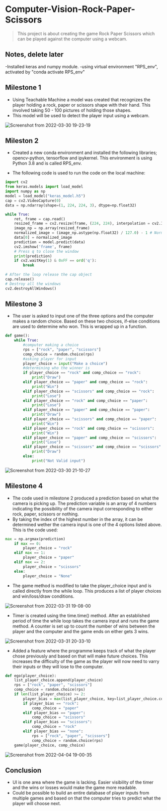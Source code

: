 # Computer-Vision-Rock-Paper-Scissors

> This project is about creating the game Rock Paper Scissors which can be played against the computer using a webcam.

## Notes, delete later
-Installed keras and numpy module. 
-using virtual environment "RPS_env", activated by "conda activate RPS_env"

## Milestone 1

- Using Teachable Machine a model was created that recognizes the player holding a rock, paper or scissors shape with their hand. This involved taking 50 - 100 pictures of holding those shapes.
- This model will be used to detect the player input using a webcam. 

![Screenshot from 2022-03-30 19-23-19](https://user-images.githubusercontent.com/101988764/160904921-a8f230a0-e709-4d0c-b2fa-2c4a2fe5c13a.png)

## Mileston 2

- Created a new conda environment and installed the following libraries; opencv-python, tensorflow and ipykernel. This environment is using Python 3.8 and is called RPS_env.

- The following code is used to run the code on the local machine: 

```python
import cv2
from keras.models import load_model
import numpy as np
model = load_model("keras_model.h5")
cap = cv2.VideoCapture(0)
data = np.ndarray(shape=(1, 224, 224, 3), dtype=np.float32)

while True: 
    ret, frame = cap.read()
    resized_frame = cv2.resize(frame, (224, 224), interpolation = cv2.INTER_AREA)
    image_np = np.array(resized_frame)
    normalized_image = (image_np.astype(np.float32) / 127.0) - 1 # Normalize the image
    data[0] = normalized_image
    prediction = model.predict(data)
    cv2.imshow('frame', frame)
    # Press q to close the window
    print(prediction)
    if cv2.waitKey(1) & 0xFF == ord('q'):
        break
            
# After the loop release the cap object
cap.release()
# Destroy all the windows
cv2.destroyAllWindows()
```

## Milestone 3

- The user is asked to input one of the three options and the computer makes a random choice. Based on these two choices, if-else conditions are used to determine who won. This is wrapped up in a function.

```python
def game():
    while True:
        #computer making a choice
        rps = ["rock", "paper", "scissors"]
        comp_choice = random.choice(rps)
        #asking player for input
        player_choice = input("Make a choice")
        #determining who the winner is
        if player_choice == "rock" and comp_choice == "rock":
            print("Draw")
        elif player_choice == "paper" and comp_choice == "rock":
            print("Win")
        elif player_choice == "scissors" and comp_choice == "rock":
            print("Lose")
        elif player_choice == "rock" and comp_choice == "paper":
            print("Lose")
        elif player_choice == "paper" and comp_choice == "paper":
            print("Draw")
        elif player_choice == "scissors" and comp_choice == "paper":
            print("Win")
        elif player_choice == "rock" and comp_choice == "scissors":
            print("Win")
        elif player_choice == "paper" and comp_choice == "scissors":
            print("Lose")
        elif player_choice == "scissors" and comp_choice == "scissors":
            print("Draw")
        else:
            print("Not Valid input")
```
![Screenshot from 2022-03-30 21-10-27](https://user-images.githubusercontent.com/101988764/160922301-13a2c539-aeb0-44f3-bb9e-eff3da97c372.png)

## Milestone 4

- The code used in milestone 2 produced a prediction based on what the camera is picking up. The prediction variable is an array of 4 numbers indicating the possibility of the camera input corresponding to either rock, paper, scissors or nothing. 
- By taking the index of the highest number in the array, it can be determined wether the camera input is one of the 4 options listed above. This is the code used:
```python
max = np.argmax(prediction)
    if max == 0:
        player_choice = "rock"
    elif max == 1:
        player_choice = "paper"
    elif max == 2: 
        player_choice = "scissors"
    else:
        player_choice = "None"
```

- The game method is modified to take the player_choice input and is called directly from the while loop. This produces a list of player choices and win/loss/draw conditions.

![Screenshot from 2022-03-31 19-08-00](https://user-images.githubusercontent.com/101988764/161121558-4a02d0a9-5df1-44cd-967d-fdef68cba5be.png)

- Timer is created using the time.time() method. After an established period of time the while loop takes the camera input and runs the game method. A counter is set up to count the number of wins between the player and the computer and the game ends on either gets 3 wins.

![Screenshot from 2022-03-31 20-33-10](https://user-images.githubusercontent.com/101988764/161134888-a33336a0-b978-47c0-b688-b9ee059a5a1a.png)

- Added a feature where the programme keeps track of what the player chose previously and based on that will make future choices. This increases the difficulty of the game as the player will now need to varry their inputs or they will lose to the computer. 

```python
def ego(player_choice):
    list_player_choice.append(player_choice)
    rps = ["rock", "paper", "scissors"]
    comp_choice = random.choice(rps)
    if len(list_player_choice) >= 2:
        player_bias = max(list_player_choice, key=list_player_choice.count)
        if player_bias == "rock":
            comp_choice = "paper"
        elif player_bias == "paper":
            comp_choice = "scissors"
        elif player_bias == "scissors":
            comp_choice = "rock"
        elif player_bias == "none":
            rps = ["rock", "paper", "scissors"]
            comp_choice = random.choice(rps)
    game(player_choice, comp_choice)
```

![Screenshot from 2022-04-04 19-00-35](https://user-images.githubusercontent.com/101988764/161603923-3caceb76-956c-4849-a190-ab4f4e1f45b4.png)


## Conclusion

- UI is one area where the game is lacking. Easier visibility of the timer and the wins or losses would make the game more readable. 
- Could be possible to build an entire database of player inputs from multiple games and based on that the computer tries to predict what the player will choose next.






